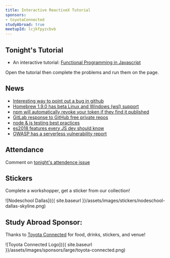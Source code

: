 ```yaml
---
title: Interactive ReactiveX Tutorial
sponsors:
- toyotaConnected
studyAbroad: true
meetupId: lcjkfpyzcbvb
---
```


## Tonight's Tutorial

- An interactive tutorial: [Functional Programming in Javascript](http://jhusain.github.io/learnrx/)

Open the tutorial then complete the problems and run them on the page.

## News
- [Interesting way to point out a bug in github](https://github.com/torvalds/linux/commit/b4061a10fc29010a610ff2b5b20160d7335e69bf)
- [Homebrew 1.9.0 has beta Linux and Windows (wsl) support](https://brew.sh/2019/01/09/homebrew-1.9.0/)
- [npm will automatically revoke your token if they find it published](https://blog.npmjs.org/post/182015409750/automated-token-revocation-for-when-you)
- [GitLab response to GitHub free private repos](https://about.gitlab.com/2019/01/07/github-offering-free-private-repos-for-up-to-three-collaborators/)
- [node & js testing best practices](https://medium.com/@me_37286/yoni-goldberg-javascript-nodejs-testing-best-practices-2b98924c9347)
- [es2018 features every JS dev should know](https://css-tricks.com/new-es2018-features-every-javascript-developer-should-know/)
- [OWASP has a serverless vulnerability report](https://www.owasp.org/index.php/OWASP_Serverless_Top_10_Project#tab=Main)

## Attendance

Comment on [tonight's attendence issue](https://github.com/nodeschool/dallas/issues/106)

## Stickers

Complete a workshopper, get a sticker from our collection!

![Nodeschool Dallas]({{ site.baseurl }}/assets/images/stickers/nodeschool-dallas-skyline.png)

## Study Abroad Sponsor:

Thanks to [Toyota Connected](http://www.toyotaconnected.com/) for food, drinks, stickers, and venue!

![Toyota Connected Logo]({{ site.baseurl }}/assets/images/sponsors/large/toyota-connected.png)
